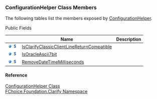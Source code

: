 ﻿### ConfigurationHelper Class Members

The following tables list the members exposed by [ConfigurationHelper](fcSDK~FChoice.Foundation.Clarify.ConfigurationHelper.md).

Public Fields

|   | Name | Description |
| --- | --- | --- |
| ![Public Field](dotnetimages/publicField.png)![static (Shared in Visual Basic)](dotnetimages/static.png) | [IsClarifyClassicClientLineReturnCompatible](fcSDK~FChoice.Foundation.Clarify.ConfigurationHelper~IsClarifyClassicClientLineReturnCompatible.md) |   |
| ![Public Field](dotnetimages/publicField.png)![static (Shared in Visual Basic)](dotnetimages/static.png) | [IsOracleAscii7bit](fcSDK~FChoice.Foundation.Clarify.ConfigurationHelper~IsOracleAscii7bit.md) |   |
| ![Public Field](dotnetimages/publicField.png)![static (Shared in Visual Basic)](dotnetimages/static.png) | [RemoveDateTimeMilliseconds](fcSDK~FChoice.Foundation.Clarify.ConfigurationHelper~RemoveDateTimeMilliseconds.md) |   |





#### Reference

[ConfigurationHelper Class](fcSDK~FChoice.Foundation.Clarify.ConfigurationHelper.md)  
[FChoice.Foundation.Clarify Namespace](fcSDK~FChoice.Foundation.Clarify_namespace.md)